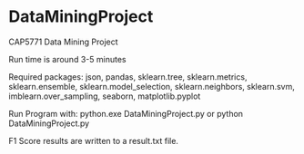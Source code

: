 # DataMiningProject
CAP5771 Data Mining Project

Run time is around 3-5 minutes

Required packages: json, pandas, sklearn.tree, sklearn.metrics, sklearn.ensemble,
   sklearn.model_selection, sklearn.neighbors, sklearn.svm, imblearn.over_sampling,
   seaborn, matplotlib.pyplot

Run Program with:
python.exe DataMiningProject.py or python DataMiningProject.py



F1 Score results are written to a result.txt file.
